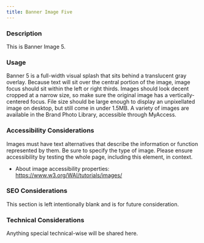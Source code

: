 ```yaml
---
title: Banner Image Five
---
```


### Description
This is Banner Image 5.

### Usage
Banner 5 is a full-width visual splash that sits behind a translucent gray overlay. Because text will sit over the central portion of the image, image focus should sit within the left or right thirds. Images should look decent cropped at a narrow size, so make sure the original image has a vertically-centered focus. File size should be large enough to display an unpixellated image on desktop, but still come in under 1.5MB. A variety of images are available in the Brand Photo Library, accessible through MyAccess.

### Accessibility Considerations
Images must have text alternatives that describe the information or function represented by them. Be sure to specify the type of image. Please ensure accessibility by testing the whole page, including this element, in context.

* About image accessibility properties: https://www.w3.org/WAI/tutorials/images/

### SEO Considerations
This section is left intentionally blank and is for future consideration.

### Technical Considerations
Anything special technical-wise will be shared here.
